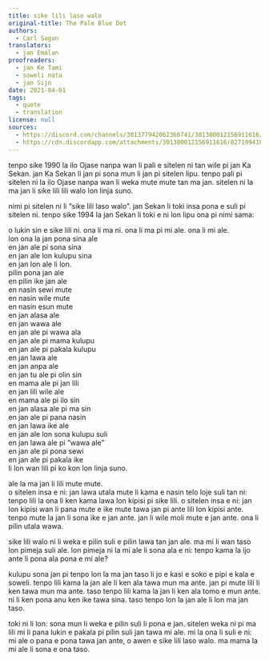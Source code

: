 ```yaml
---
title: sike lili laso walo
original-title: The Pale Blue Dot
authors:
  - Carl Sagan
translators:
  - jan Emalan
proofreaders:
  - jan Ke Tami
  - soweli nata
  - jan Sijo
date: 2021-04-01
tags:
  - quote
  - translation
license: null
sources:
  - https://discord.com/channels/301377942062366741/301380012156911616/827199410945392720
  - https://cdn.discordapp.com/attachments/301380012156911616/827199410454134824/sike_lili_laso_walo.pdf
---
```


tenpo sike 1990 la ilo Ojase nanpa wan li pali e sitelen ni tan wile pi jan Ka Sekan. jan Ka Sekan li jan pi sona mun li jan pi sitelen lipu. tenpo pali pi sitelen ni la ilo Ojase nanpa wan li weka mute mute tan ma jan. sitelen ni la ma jan li sike lili lili walo lon linja suno.

nimi pi sitelen ni li “sike lili laso walo”. jan Sekan li toki insa pona e suli pi sitelen ni. tenpo sike 1994 la jan Sekan li toki e ni lon lipu ona pi nimi sama:

o lukin sin e sike lili ni. ona li ma ni. ona li ma pi mi ale. ona li mi ale.  \
lon ona la jan pona sina ale  \
en jan ale pi sona sina  \
en jan ale lon kulupu sina  \
en jan lon ale li lon.  \
pilin pona jan ale  \
en pilin ike jan ale  \
en nasin sewi mute  \
en nasin wile mute  \
en nasin esun mute  \
en jan alasa ale  \
en jan wawa ale  \
en jan ale pi wawa ala  \
en jan ale pi mama kulupu  \
en jan ale pi pakala kulupu  \
en jan lawa ale  \
en jan anpa ale  \
en jan tu ale pi olin sin  \
en mama ale pi jan lili  \
en jan lili wile ale  \
en mama ale pi ilo sin  \
en jan alasa ale pi ma sin  \
en jan ale pi pana nasin  \
en jan lawa ike ale  \
en jan ale lon sona kulupu suli  \
en jan lawa ale pi “wawa ale”  \
en jan ale pi pona sewi  \
en jan ale pi pakala ike  \
li lon wan lili pi ko kon lon linja suno.

ale la ma jan li lili mute mute.  \
o sitelen insa e ni: jan lawa utala mute li kama e nasin telo loje suli tan ni: tenpo lili la ona li ken kama lawa lon kipisi pi sike lili. o sitelen insa e ni: jan lon kipisi wan li pana mute e ike mute tawa jan pi ante lili lon kipisi ante. tenpo mute la jan li sona ike e jan ante. jan li wile moli mute e jan ante. ona li pilin utala wawa.

sike lili walo ni li weka e pilin suli e pilin lawa tan jan ale. ma mi li wan taso lon pimeja suli ale. lon pimeja ni la mi ale li sona ala e ni: tenpo kama la ijo ante li pona ala pona e mi ale?

kulupu sona jan pi tenpo lon la ma jan taso li jo e kasi e soko e pipi e kala e soweli. tenpo lili kama la jan ale li ken ala tawa mun ma ante. jan pi mute lili li ken tawa mun ma ante. taso tenpo lili kama la jan li ken ala tomo e mun ante. ni li ken pona anu ken ike tawa sina. taso tenpo lon la jan ale li lon ma jan taso.

toki ni li lon: sona mun li weka e pilin suli li pona e jan. sitelen weka ni pi ma lili mi li pana lukin e pakala pi pilin suli jan tawa mi ale. mi la ona li suli e ni: mi ale o pana e pona tawa jan ante, o awen e sike lili laso walo. ma mama la mi ale li sona e ona taso.
